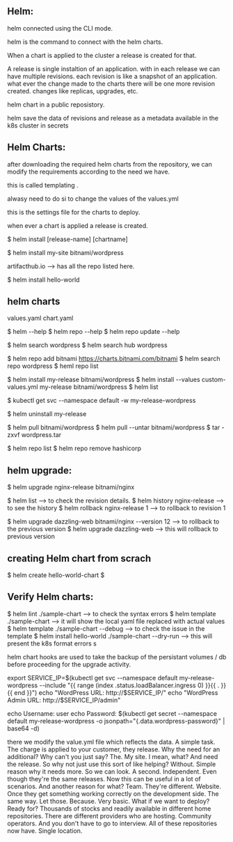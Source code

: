 
Helm:
---------------------------------

helm connected using the CLI mode. 

helm is the command to connect with the helm charts. 

When a chart is applied to the cluster a release is created for that. 

A release is single instaltion of an application. with in each release we can have multiple revisions. each revision is like a snapshot of an application. what ever the change made to the charts there will be one more revision created. changes like replicas, upgrades, etc. 

helm chart in a public reposistory.

helm save the data of revisions and release as a metadata available in the k8s cluster in secrets


Helm Charts:
--------------------------
after downloading the required helm charts from the repository, we can modify the requirements according to the need we have.

this is called templating .

alwasy need to do si to change the values of the values.yml

this is the settings file for the charts to deploy.


when ever a chart is applied a release is created. 

$ helm install [release-name] [chartname]



$ helm install my-site bitnami/wordpress

artifacthub.io --> has all the repo listed here.

$ helm install hello-world

helm charts
-------------
values.yaml
chart.yaml


$ helm --help
$ helm repo --help
$ helm repo update --help

$ helm search wordpress
$ helm search hub wordpress

$ helm repo add bitnami https://charts.bitnami.com/bitnami 
$ helm search repo wordpress 
$ heml repo list

$ helm install my-release bitnami/wordpress
$ helm install --values custom-values.yml my-release bitnami/wordpress
$ helm list

$ kubectl get svc --namespace default -w my-release-wordpress

$ helm uninstall my-release

$ helm pull bitnami/wordpress
$ helm pull --untar bitnami/wordpress
$ tar -zxvf wordpress.tar

$ helm repo list
$ helm repo remove hashicorp

helm upgrade:
--------------------------------
$ helm upgrade nginx-release bitnami/nginx

$ helm list --> to check the revision details.
$ helm history nginx-release --> to see the history 
$ helm rollback  nginx-release 1 --> to rollback to revision 1

$ helm upgrade dazzling-web bitnami/nginx --version 12 --> to rollback to the previous version
$ helm upgrade dazzling-web --> this will rollback to previous version

creating Helm chart from scrach 
-------------------------------
$ helm create hello-world-chart
$ 

Verify Helm charts:
-------------------------------
$ helm lint ./sample-chart --> to check the syntax errors
$ helm template ./sample-chart --> it will show the local yaml file replaced with actual values 
$ helm template ./sample-chart --debug --> to check the issue in the template
$ helm install hello-world ./sample-chart --dry-run --> this will present the k8s format errors
s



helm chart hooks are used to take the backup of the persistant volumes / db before proceeding for the upgrade activity.



export SERVICE_IP=$(kubectl get svc --namespace default my-release-wordpress --include "{{ range (index .status.loadBalancer.ingress 0) }}{{ . }}{{ end }}")
echo "WordPress URL: http://$SERVICE_IP/"
echo "WordPress Admin URL: http://$SERVICE_IP/admin"

echo Username: user
echo Password: $(kubectl get secret --namespace default my-release-wordpress -o jsonpath="{.data.wordpress-password}" | base64 -d)




there we modify the value.yml file which reflects the data. A simple task. The charge is applied to your customer, they release. Why the need for an additional? Why can't you just say? The. My site. I mean, what? And need the release. So why not just use this sort of like helping? Without. Simple reason why it needs more. So we can look. A second. Independent. Even though they're the same releases. Now this can be useful in a lot of scenarios. And another reason for what? Team. They're different. Website. Once they get something working correctly on the development side. The same way. Let those. Because. Very basic. What if we want to deploy? Ready for? Thousands of stocks and readily available in different home repositories. There are different providers who are hosting. Community operators. And you don't have to go to interview. All of these repositories now have. Single location.

